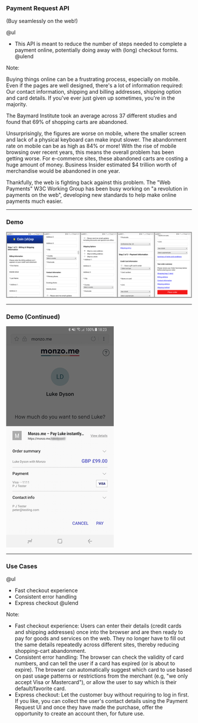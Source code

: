 ### Payment Request API

(Buy seamlessly on the web!)

@ul
- This API is meant to reduce the number of steps needed to complete a payment online, potentially doing away with (long) checkout forms.
@ulend

Note:

Buying things online can be a frustrating process, especially on mobile. Even if the pages are well designed, there's a lot of information required: Our contact information, shipping and billing addresses, shipping option and card details. If you've ever just given up sometimes, you're in the majority.

The Baymard Institute took an average across 37 different studies and found that 69% of shopping carts are abandoned.

Unsurprisingly, the figures are worse on mobile, where the smaller screen and lack of a physical keyboard can make input slower. The abandonment rate on mobile can be as high as 84% or more! With the rise of mobile browsing over recent years, this means the overall problem has been getting worse. For e-commerce sites, these abandoned carts are costing a huge amount of money. Business Insider estimated $4 trillion worth of merchandise would be abandoned in one year.

Thankfully, the web is fighting back against this problem. The "Web Payments" W3C Working Group has been busy working on "a revolution in payments on the web", developing new standards to help make online payments much easier.

---

### Demo

![Demo without Payment Request API](template/img/payment-request-without.png)

---

### Demo (Continued)

![Demo with Payment Request API](template/img/payment-request-demo.png)

---

### Use Cases

@ul
- Fast checkout experience
- Consistent error handling
- Express checkout
@ulend

Note:

- Fast checkout experience: Users can enter their details (credit cards and shipping addresses) once into the browser and are then ready to pay for goods and services on the web. They no longer have to fill out the same details repeatedly across different sites, thereby reducing shopping-cart abandonment.
- Consistent error handling: The browser can check the validity of card numbers, and can tell the user if a card has expired (or is about to expire). The browser can automatically suggest which card to use based on past usage patterns or restrictions from the merchant (e.g, "we only accept Visa or Mastercard"), or allow the user to say which is their default/favorite card.
- Express checkout: Let the customer buy without requiring to log in first. If you like, you can collect the user's contact details using the Payment Request UI and once they have made the purchase, offer the opportunity to create an account then, for future use.

